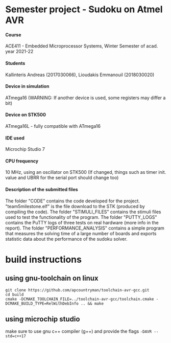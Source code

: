 # Semester project - Sudoku on Atmel AVR
#### Course
ACE411 - Embedded Microprocessor Systems, Winter Semester of acad. year 2021-22 
#### Students            
Kallinteris Andreas (2017030066), Lioudakis Emmanouil (2018030020)
#### Device in simulation 
ATmega16 (WARNING: If another device is used, some registers may differ a bit)
#### Device on STK500     
ATmega16L - fully compatible with ATmega16
#### IDE used
Microchip Studio 7
#### CPU frequency
10 MHz, using an oscillator on STK500 (If changed, things such as timer init. value and UBRR for the serial port should change too)

#### Description of the submitted files
The folder "CODE" contains the code developed for the project. 
"team5milestone.elf" is the file download to the STK (produced by compiling the code).
The folder "STIMULI_FILES" contains the stimuli files used to test the functionality of the program.
The folder "PUTTY_LOGS" contains the PuTTY logs of three tests on real hardware (more info in the report).
The folder "PERFORMANCE_ANALYSIS" contains a simple program that measures the solving time of a large number of boards and exports statistic data
    about the performance of the sudoku solver.

# build instructions

## using gnu-toolchain on linux

```
git clone https://github.com/apcountryman/toolchain-avr-gcc.git
cd build
cmake -DCMAKE_TOOLCHAIN_FILE=../toolchain-avr-gcc/toolchain.cmake -DCMAKE_BUILD_TYPE=RelWithDebInfo .. && make
```



## using microchip studio

make sure to use gnu c++ compiler (g++) and provide the flags `-DAVR --std=c++17`
